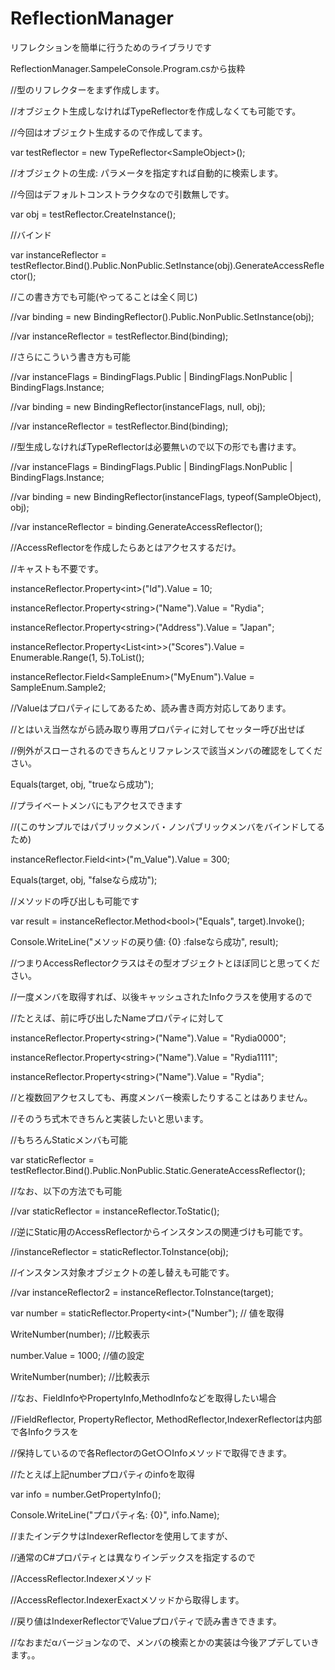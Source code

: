 # ReflectionManager
リフレクションを簡単に行うためのライブラリです

ReflectionManager.SampeleConsole.Program.csから抜粋

//型のリフレクターをまず作成します。

//オブジェクト生成しなければTypeReflectorを作成しなくても可能です。

//今回はオブジェクト生成するので作成してます。

var testReflector = new TypeReflector&lt;SampleObject&gt;();

//オブジェクトの生成: パラメータを指定すれば自動的に検索します。

//今回はデフォルトコンストラクタなので引数無しです。

var obj = testReflector.CreateInstance();

//バインド

var instanceReflector = testReflector.Bind().Public.NonPublic.SetInstance(obj).GenerateAccessReflector();

//この書き方でも可能(やってることは全く同じ)

//var binding = new BindingReflector().Public.NonPublic.SetInstance(obj);

//var instanceReflector = testReflector.Bind(binding);

//さらにこういう書き方も可能

//var instanceFlags = BindingFlags.Public | BindingFlags.NonPublic | BindingFlags.Instance;

//var binding = new BindingReflector(instanceFlags, null, obj);

//var instanceReflector = testReflector.Bind(binding);

//型生成しなければTypeReflectorは必要無いので以下の形でも書けます。

//var instanceFlags = BindingFlags.Public | BindingFlags.NonPublic | BindingFlags.Instance;

//var binding = new BindingReflector(instanceFlags, typeof(SampleObject), obj);

//var instanceReflector = binding.GenerateAccessReflector();

//AccessReflectorを作成したらあとはアクセスするだけ。

//キャストも不要です。

instanceReflector.Property&lt;int&gt;("Id").Value = 10;

instanceReflector.Property&lt;string&gt;("Name").Value = "Rydia";

instanceReflector.Property&lt;string&gt;("Address").Value = "Japan";

instanceReflector.Property&lt;List&lt;int&gt;&gt;("Scores").Value = Enumerable.Range(1, 5).ToList();

instanceReflector.Field&lt;SampleEnum&gt;("MyEnum").Value = SampleEnum.Sample2;

//Valueはプロパティにしてあるため、読み書き両方対応してあります。

//とはいえ当然ながら読み取り専用プロパティに対してセッター呼び出せば

//例外がスローされるのできちんとリファレンスで該当メンバの確認をしてください。

Equals(target, obj, "trueなら成功");

//プライベートメンバにもアクセスできます

//(このサンプルではパブリックメンバ・ノンパブリックメンバをバインドしてるため)

instanceReflector.Field&lt;int&gt;("m_Value").Value = 300;

Equals(target, obj, "falseなら成功");

//メソッドの呼び出しも可能です

var result = instanceReflector.Method&lt;bool&gt;("Equals", target).Invoke();

Console.WriteLine("メソッドの戻り値: {0} :falseなら成功", result);

//つまりAccessReflectorクラスはその型オブジェクトとほぼ同じと思ってください。

//一度メンバを取得すれば、以後キャッシュされたInfoクラスを使用するので

//たとえば、前に呼び出したNameプロパティに対して

instanceReflector.Property&lt;string&gt;("Name").Value = "Rydia0000";

instanceReflector.Property&lt;string&gt;("Name").Value = "Rydia1111";

instanceReflector.Property&lt;string&gt;("Name").Value = "Rydia";

//と複数回アクセスしても、再度メンバー検索したりすることはありません。

//そのうち式木できちんと実装したいと思います。

//もちろんStaticメンバも可能

var staticReflector = testReflector.Bind().Public.NonPublic.Static.GenerateAccessReflector();

//なお、以下の方法でも可能

//var staticReflector = instanceReflector.ToStatic();

//逆にStatic用のAccessReflectorからインスタンスの関連づけも可能です。

//instanceReflector = staticReflector.ToInstance(obj);

//インスタンス対象オブジェクトの差し替えも可能です。

//var instanceReflector2 = instanceReflector.ToInstance(target);

var number = staticReflector.Property&lt;int&gt;("Number"); // 値を取得

WriteNumber(number);        //比較表示

number.Value = 1000;        //値の設定

WriteNumber(number);        //比較表示

//なお、FieldInfoやPropertyInfo,MethodInfoなどを取得したい場合

//FieldReflector, PropertyReflector, MethodReflector,IndexerReflectorは内部で各Infoクラスを

//保持しているので各ReflectorのGet○○Infoメソッドで取得できます。

//たとえば上記numberプロパティのinfoを取得

var info = number.GetPropertyInfo();

Console.WriteLine("プロパティ名: {0}", info.Name);

//またインデクサはIndexerReflectorを使用してますが、

//通常のC#プロパティとは異なりインデックスを指定するので

//AccessReflector.Indexerメソッド

//AccessReflector.IndexerExactメソッドから取得します。

//戻り値はIndexerReflectorでValueプロパティで読み書きできます。

//なおまだαバージョンなので、メンバの検索とかの実装は今後アプデしていきます。。

